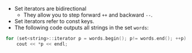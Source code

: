 - Set iterators are bidirectional
	- They allow you to step forward `++` and backward `--`.
- Set iterators refer to const keys.
- The following code outputs all strings in the set `words`:
```c++
for (set<string>::iterator p = words.begin(); p!= words.end(); ++p) 
	cout << *p << endl;
```
